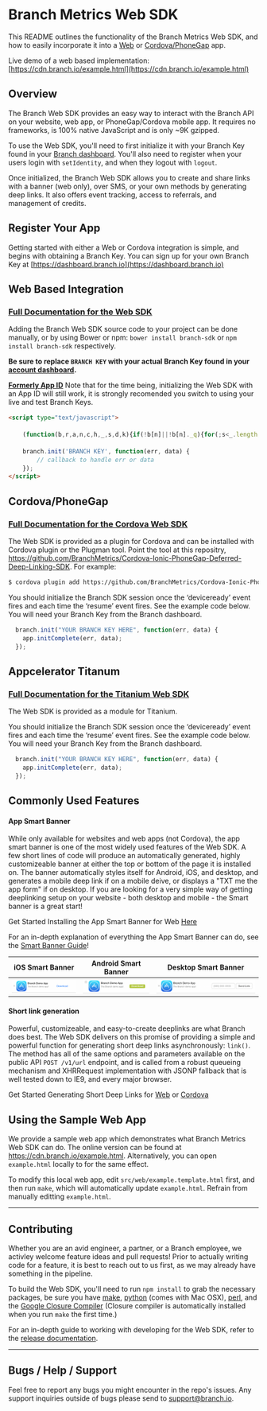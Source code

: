 <!-- THIS FILE IS AUTOMATICALLY GENERATED. DO NOT EDIT; EDIT docs/1_intro.md INSTEAD -->
# Branch Metrics Web SDK

This README outlines the functionality of the Branch Metrics Web SDK, and how to easily incorporate it into a [Web](https://github.com/BranchMetrics/Web-SDK/blob/master/WEB_GUIDE.md#linkdata-callback) or [Cordova/PhoneGap](https://github.com/BranchMetrics/Web-SDK/blob/master/CORDOVA_GUIDE.md#linkdata-callback) app.

Live demo of a web based implementation: [https://cdn.branch.io/example.html](https://cdn.branch.io/example.html)

## Overview

The Branch Web SDK provides an easy way to interact with the Branch API on your website, web app, or PhoneGap/Cordova mobile app. It requires no frameworks, is 100% native JavaScript and is only ~9K gzipped.

To use the Web SDK, you'll need to first initialize it with your Branch Key found in your [Branch dashboard](https://dashboard.branch.io/#/settings). You'll also need to register when your users login with `setIdentity`, and when they logout with `logout`.

Once initialized, the Branch Web SDK allows you to create and share links with a banner (web only), over SMS, or your own methods by generating deep links. It also offers event tracking, access to referrals, and management of credits.

## Register Your App

Getting started with either a Web or Cordova integration is simple, and begins with obtaining a Branch Key. You can sign up for your own Branch Key at [https://dashboard.branch.io](https://dashboard.branch.io)

## Web Based Integration

### [Full Documentation for the Web SDK](https://github.com/BranchMetrics/Web-SDK/blob/master/WEB_GUIDE.md)

Adding the Branch Web SDK source code to your project can be done manually, or by using Bower or npm: `bower install branch-sdk` or `npm install branch-sdk` respectively.

__Be sure to replace `BRANCH KEY` with your actual Branch Key found in your [account dashboard](https://dashboard.branch.io/#/settings).__

**[Formerly App ID](https://github.com/BranchMetrics/Web-SDK/blob/master/CHANGELOG.md)** Note that for the time being, initializing the Web SDK with an App ID will still work, it is strongly recomended you switch to using your live and test Branch Keys.

```html
<script type="text/javascript">

	(function(b,r,a,n,c,h,_,s,d,k){if(!b[n]||!b[n]._q){for(;s<_.length;)c(h,_[s++]);d=r.createElement(a);d.async=1;d.src="https://cdn.branch.io/branch-v1.6.6.min.js";k=r.getElementsByTagName(a)[0];k.parentNode.insertBefore(d,k);b[n]=h}})(window,document,"script","branch",function(b,r){b[r]=function(){b._q.push([r,arguments])}},{_q:[],_v:1},"init data first addListener removeListener setIdentity logout track link sendSMS referrals credits creditHistory applyCode validateCode getCode redeem banner closeBanner".split(" "), 0);

	branch.init('BRANCH KEY', function(err, data) {
    	// callback to handle err or data
	});
</script>
```

## Cordova/PhoneGap

### [Full Documentation for the Cordova Web SDK](https://github.com/BranchMetrics/Web-SDK/blob/master/CORDOVA_GUIDE.md)

The Web SDK is provided as a plugin for Cordova and can be installed with Cordova plugin or the Plugman tool.  Point the tool at this repositry, https://github.com/BranchMetrics/Cordova-Ionic-PhoneGap-Deferred-Deep-Linking-SDK.  For example:

```sh
$ cordova plugin add https://github.com/BranchMetrics/Cordova-Ionic-PhoneGap-Deferred-Deep-Linking-SDK
```

You should initialize the Branch SDK session once the ‘deviceready’ event fires and each time the ‘resume’ event fires.  See the example code below. You will need your Branch Key from the Branch dashboard.

```js
  branch.init("YOUR BRANCH KEY HERE", function(err, data) {
  	app.initComplete(err, data);
  });
```

## Appcelerator Titanum

### [Full Documentation for the Titanium Web SDK](https://github.com/BranchMetrics/Titanium-Deferred-Deep-Linking-SDK)

The Web SDK is provided as a module for Titanium.

You should initialize the Branch SDK session once the ‘deviceready’ event fires and each time the ‘resume’ event fires.  See the example code below. You will need your Branch Key from the Branch dashboard.

```js
  branch.init("YOUR BRANCH KEY HERE", function(err, data) {
  	app.initComplete(err, data);
  });
```

## Commonly Used Features

#### App Smart Banner
While only available for websites and web apps (not Cordova), the app smart banner is one of the most widely used features of the Web SDK. A few short lines of code will produce an automatically generated, highly customizeable banner at either the top or bottom of the page it is installed on. The banner automatically styles itself for Android, iOS, and desktop, and generates a mobile deep link if on a mobile deive, or displays a "TXT me the app form" if on desktop. If you are looking for a very simple way of getting deeplinking setup on your website - both desktop and mobile - the Smart banner is a great start!

Get Started Installing the App Smart Banner for Web [Here](https://github.com/BranchMetrics/Web-SDK/blob/master/WEB_GUIDE.md#smart-app-sharing-banner)

For an in-depth explanation of everything the App Smart Banner can do, see the [Smart Banner Guide](https://github.com/BranchMetrics/Web-SDK/blob/master/SMART_BANNER_GUIDE.md)!

| iOS Smart Banner | Android Smart Banner | Desktop Smart Banner |
|------------------|----------------------|----------------------|
| ![iOS Smart Banner](docs/images/ios-web-sdk-banner-1.0.0.png) | ![Android Smart Banner](docs/images/android-web-sdk-banner-1.0.0.png) | ![Desktop Smart Banner](docs/images/desktop-web-sdk-banner-1.0.0.png) |

#### Short link generation
Powerful, customizeable, and easy-to-create deeplinks are what Branch does best. The Web SDK delivers on this promise of providing a simple and powerful function for generating short deep links asynchronously: `link()`. The method has all of the same options and parameters available on the public API `POST /v1/url` endpoint, and is called from a robust queueing mechanism and XHRRequest implementation with JSONP fallback that is well tested down to IE9, and every major browser.

Get Started Generating Short Deep Links for [Web](https://github.com/BranchMetrics/Web-SDK/blob/master/WEB_GUIDE.md#linkdata-callback) or [Cordova](https://github.com/BranchMetrics/Web-SDK/blob/master/CORDOVA_GUIDE.md#linkdata-callback)

## Using the Sample Web App

We provide a sample web app which demonstrates what Branch Metrics Web SDK can do. The online version can be found at <https://cdn.branch.io/example.html>. Alternatively, you can open `example.html` locally to for the same effect.

To modify this local web app, edit `src/web/example.template.html` first, and then run `make`, which will automatically update `example.html`. Refrain from manually editting `example.html`.

* * *

## Contributing
Whether you are an avid engineer, a partner, or a Branch employee, we activley welcome feature ideas and pull requests! Prior to actually writing code for a feature, it is best to reach out to us first, as we may already have something in the pipeline.

To build the Web SDK, you'll need to run `npm install` to grab the necessary packages, be sure you have [make](http://www.gnu.org/software/make/), [python](https://www.python.org/downloads/) (comes with Mac OSX), [perl](http://learn.perl.org/installing/osx.html), and the [Google Closure Compiler](https://developers.google.com/closure/compiler/) (Closure compiler is automatically installed when you run `make` the first time.)

For an in-depth guide to working with developing for the Web SDK, refer to the [release documentation](https://github.com/BranchMetrics/Web-SDK/blob/master/RELEASE_DOCUMENTATION.md).

* * *

## Bugs / Help / Support

Feel free to report any bugs you might encounter in the repo's issues. Any support inquiries outside of bugs
please send to [support@branch.io](mailto:support@branch.io).
